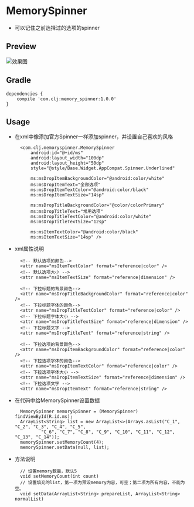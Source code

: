 # MemorySpinner
- 可以记住之前选择过的选项的spinner


## Preview ##
![效果图](https://img.alicdn.com/imgextra/i4/181257671/TB2SphCkXXXXXauXpXXXXXXXXXX_!!181257671.gif)


## Gradle ##
	dependencies {
    	compile 'com.clj:memory_spinner:1.0.0'
	}


## Usage ##

- 在xml中像添加官方Spinner一样添加spinner，并设置自己喜欢的风格

	    <com.clj.memoryspinner.MemorySpinner
        	android:id="@+id/ms"
        	android:layout_width="100dp"
        	android:layout_height="50dp"
        	style="@style/Base.Widget.AppCompat.Spinner.Underlined"

        	ms:msDropItemBackgroundColor="@android:color/white"
        	ms:msDropItemText="全部选项"
        	ms:msDropItemTextColor="@android:color/black"
        	ms:msDropItemTextSize="14sp"

        	ms:msDropTitleBackgroundColor="@color/colorPrimary"
        	ms:msDropTitleText="常用选项"
        	ms:msDropTitleTextColor="@android:color/white"
        	ms:msDropTitleTextSize="12sp"

        	ms:msItemTextColor="@android:color/black"
        	ms:msItemTextSize="14sp" />
     

- xml属性说明

		<!-- 默认选项的颜色-->
        <attr name="msItemTextColor" format="reference|color" />
        <!-- 默认选项大小 -->
        <attr name="msItemTextSize" format="reference|dimension" />

        <!-- 下拉标题的背景颜色-->
        <attr name="msDropTitleBackgroundColor" format="reference|color" />
        <!-- 下拉标题字体的颜色-->
        <attr name="msDropTitleTextColor" format="reference|color" />
        <!-- 下拉标题字体大小 -->
        <attr name="msDropTitleTextSize" format="reference|dimension" />
        <!-- 下拉标题文字 -->
        <attr name="msDropTitleText" format="reference|string" />

        <!-- 下拉选项的背景颜色-->
        <attr name="msDropItemBackgroundColor" format="reference|color" />
        <!-- 下拉选项字体的颜色-->
        <attr name="msDropItemTextColor" format="reference|color" />
        <!-- 下拉选项字体大小 -->
        <attr name="msDropItemTextSize" format="reference|dimension" />
        <!-- 下拉选项文字 -->
        <attr name="msDropItemText" format="reference|string" />

- 在代码中给MemorySpinner设置数据

		MemorySpinner memorySpinner = (MemorySpinner) findViewById(R.id.ms);
    	ArrayList<String> list = new ArrayList<>(Arrays.asList("C_1", "C_2", "C_3", "C_4", "C_5",
            	"C_6", "C_7", "C_8", "C_9", "C_10", "C_11", "C_12", "C_13", "C_14"));
    	memorySpinner.setMemoryCount(4);
    	memorySpinner.setData(null, list);

- 方法说明
 
		// 设置memory数量，默认5
		void setMemoryCount(int count) 
		// 设置填充的list，第一项为预设memory内容，可空；第二项为所有内容，不能为空。  
    	void setData(ArrayList<String> prepareList, ArrayList<String> normalList)
